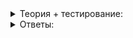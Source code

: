 <details>
<summary>Теория + тестирование:</summary>

# Статическое и автоматическое размещение объектов в памяти

Память для программ на языке C++ можно разделить на несколько независимых областей:

-   для объектов со статическим временем жизни;
-   для объектов с автоматическим временем жизни;
-   для объектов с динамическим временем жизни;
-   для объектов в локальной памяти потока. В рамках этой темы память потока рассматривать не будем.

Как правило, объекты с разным временем жизни размещаются в разных частях адресного пространства. Такой подход помогает эффективнее использовать доступную память. Вы указываете, как должен храниться объект, а компилятор и среда выполнения отвечают за его размещение в памяти.

_______________________________________________________________________________________________________________________________________________________________________________________________________________________________________________________________________________________________________________________________________________________________________________________

_Один из способов распределить адресное пространство программы_

Области памяти для объектов с автоматическим и динамическим временем жизни «растут» навстречу друг другу, а размер области для объектов со статическим временем жизни остаётся постоянным.

### Память для объектов со статическим временем жизни

Статическим временем жизни обладают глобальные переменные и локальные статические переменные функций. Область памяти для их хранения выделяется при старте программы и освобождается при её завершении:

```cpp
#include <iostream>

using namespace std;

int value = 0;

void Fn() {
    // Глобальная переменная value существует в единственном экземпляре.
    // Адрес переменной value будет тот же, какой был получен в функции main
    cout << "Fn(): &value="s << &value << endl;
    value = 1;
}

int main() {
    cout << "main(): &value="s << &value << endl;
    cout << "value="s << value << endl;
    Fn();
    // Функция Fn изменила значение переменной value. Это изменение будет
    // видно и в функции main
    cout << "value="s << value << endl;
}

```

Скопируйте код в свою IDE и запустите. Возможный вывод программы:

```
main(): &value=00007FF68C874150
value=0
Fn(): &value=00007FF68C874150
value=1

```

Так как переменная  `value`  — глобальная, её адрес остаётся неизменным на протяжении всей работы программы. Любая функция может изменить значение  `value`  и повлиять тем самым на работу остальных функций, которые используют эту глобальную переменную.

### Автоматическое выделение памяти для хранения объектов

Память для хранения объекта автоматически выделяется при входе в блок, где этот объект объявлен, и освобождается при выходе из блока. Такой способ выделения памяти используют локальные переменные и аргументы функций.

Стандарт C++ не оговаривает, как должно происходить автоматическое выделение памяти для локальных переменных. Распространённые компиляторы хранят локальные переменные в области памяти, где располагается стек вызовов функций.

При входе в функцию программа выделяет кадр стека — блок памяти, способный вместить все локальные переменные текущей функции. При выходе из функции этот кадр удаляется.

_______________________________________________________________________________________________________________________________________________________________________________________________________________________________________________________________________________________________________________________________________________________________________________________

_Кадры стека вызовов функций  `main`→`Func1`→`Func2`_

Работу автоматического выделения памяти можно увидеть на примере функции  `Factorial`  для рекурсивного вычисления факториала. При каждом вызове она выводит адрес параметра  `n`. Параметры функции выделяются в автоматической области памяти. Так вы можете проследить адрес этой области при каждом вызове функции:

```cpp
#include <iostream>

using namespace std;

// Функция для рекурсивного вычисления факториала:
// 0! = 1
// n! = n*(n-1)!
int Factorial(int n) {
    cout << "  Factorial("s << n << "): &n="s << &n << endl;
    return n > 0 ? n * Factorial(n - 1) : 1;
}

int main() {
    for (int i = 0; i < 4; ++i) {
        cout << "=== Calculating factorial of "s << i << " ==="s << endl;
        int f = Factorial(i);
        cout << "Result is: "s << f << endl << endl;
    }
}

```

Скопируйте код себе. Скомпилируйте и запустите его. Цифры зависят от вашего компилятора и операционной системы, поэтому могут получиться иными. Они даже могут различаться при каждом запуске. Важно просто обратить внимание на закономерности в адресах:

```
=== Calculating factorial of 0 ===
  Factorial(0): &n=0000005D1D0FF9B0
Result is: 1

=== Calculating factorial of 1 ===
  Factorial(1): &n=0000005D1D0FF9B0
  Factorial(0): &n=0000005D1D0FF8E0
Result is: 1

=== Calculating factorial of 2 ===
  Factorial(2): &n=0000005D1D0FF9B0
  Factorial(1): &n=0000005D1D0FF8E0
  Factorial(0): &n=0000005D1D0FF810
Result is: 2

=== Calculating factorial of 3 ===
  Factorial(3): &n=0000005D1D0FF9B0
  Factorial(2): &n=0000005D1D0FF8E0
  Factorial(1): &n=0000005D1D0FF810
  Factorial(0): &n=0000005D1D0FF740
Result is: 6

```

При первом входе в функцию  `Factorial`  адрес, по которому расположена переменная  `n`, всегда один и тот же —  `0000005D1D0FF9B0`. С каждым следующим рекурсивным вызовом переменная  `n`  размещается по адресу, меньшему на  `0xD0`  — 208 в десятичной системе.

Можно сделать вывод, что размер кадра стека функции  `Factorial`  равен 208 байтам. Стек на платформе x86/x64 «растёт» сверху вниз. Этим объясняется уменьшение адреса размещения локальных переменных при вложенных вызовах функции.

_______________________________________________________________________________________________________________________________________________________________________________________________________________________________________________________________________________________________________________________________________________________________________________________

_Кадры стека при вычислении  `Factorial(2)`  и  `Factorial(3)`_

----------

Дан текст программы:

```cpp
int speed = 12;

int Run(int time) {
    int distance = speed * time;
    speed /= 2;
    return distance;
}

int main() {
    int distance = Run(10) + Run(10) + Run(10);
}

```

Чему будет равно значение переменной  `distance`  перед выходом из функции  `main`?

----------

Что выведет в  `output`  эта программа? Введите ответ в одну строку без пробелов.

```cpp
#include <iostream>

using namespace std;

struct Log {
    explicit Log(int id)
        : id_(id) 
    {
        cout << id_;
    }

    ~Log() {
        cout << "-" << id_;
    }

private:
    int id_;
};

void One() {
    Log local1{1};
}

void Two() {
    Log local2{2};
    One();
    Log local3{3};
}

Log global1{4};

int main() {
    Two();
}

Log global2{5};

```

В этом уроке вы узнали о статическом и автоматическом размещении объектов в памяти программы. Время жизни таких объектов строго детерминировано и за его соблюдением следит компилятор.

За простоту статического и автоматического хранения приходится платить ограниченными функциональными возможностями. Для хранения локальных переменных при каждом вызове функции выделяется кадр стека фиксированного размера. Объекты со статическим размещением существуют в программе в единственном экземпляре.

Динамическое размещение памяти позволяет программе создавать столько объектов, сколько нужно для решения задачи, а потом удалять эти объекты, когда задача решена. В следующем уроке познакомитесь с динамической памятью.

</details>

<details>
<summary>Ответы:</summary>

# Ответы на задания

Дан текст программы:

```cpp
int speed = 12;

int Run(int time) {
    int distance = speed * time;
    speed /= 2;
    return distance;
}

int main() {
    int distance = Run(10) + Run(10) + Run(10);
}

```

Чему будет равно значение переменной  `distance`  перед выходом из функции  `main`?

-   210. Функция  `Run`  три раза вызывается с одним и тем же значением  `time`. Однако скорость перемещения после каждого забега уменьшается вдвое. В результате пройденное расстояние будет равно 12*10 + 6*10 + 3*10 = 210. Вот так глобальные переменные неочевидным образом усложняют анализ работы программы.

----------

Что выведет в  `output`  эта программа? Введите ответ в одну строку без пробелов.

```cpp
#include <iostream>

using namespace std;

struct Log {
    explicit Log(int id)
        : id_(id) 
    {
        cout << id_;
    }

    ~Log() {
        cout << "-" << id_;
    }

private:
    int id_;
};

void One() {
    Log local1{1};
}

void Two() {
    Log local2{2};
    One();
    Log local3{3};
}

Log global1{4};

int main() {
    Two();
}

Log global2{5};

```

-   `4521-13-3-2-5-4`
    
-   До выполнения функции  `main`  конструкторы глобальных переменных  `global1`  и  `global2`  выведут  `45`.
    
-   Функция  `main`  вызовет функцию  `Two`, где конструктор переменной  `local2`  выведет  `2`.
    
-   Функция  `Two`  вызовет функцию  `One`, где конструктор переменной  `local1`  выведет  `1`, а её деструктор выведет  `-1`. Произойдёт возврат в функцию  `Two`.
    
-   Конструктор переменной  `local3`  внутри функции  `Two`  выведет  `3`. Следом деструкторы  `local3`  и  `local2`  выведут  `-3-2`. Произойдёт выход в функцию  `main`.
    
-   После выхода из  `main`  запустится процесс разрушения переменных со статическим временем жизни в порядке, обратном их конструированию в текущем .cpp файле. Сначала деструктор переменной  `global2`  выведет  `-5`, а затем деструктор переменной  `global1`  выведет  `-4`.

</details>
